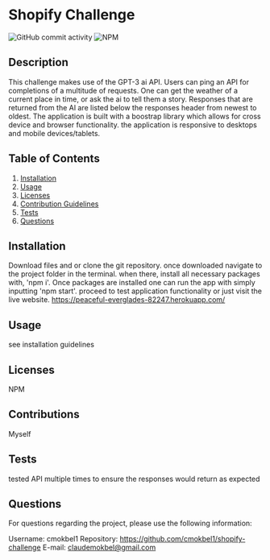 # Shopify Challenge
![GitHub commit activity](https://img.shields.io/github/commit-activity/m/cmokbel1/shopify-challenge)
 ![NPM](https://img.shields.io/npm/l/full)
 
## Description
This challenge makes use of the GPT-3 ai API. Users can ping an API for completions of a multitude of requests. One can get the weather of a current place in time, or ask the ai to tell them a story. Responses that are returned from the AI are listed below the responses header from newest to oldest. The application is built with a boostrap library which allows for cross device and browser functionality. the application is responsive to desktops and mobile devices/tablets.

## Table of Contents
  1. [Installation](#Installation)
  2. [Usage](#Usage)
  3. [Licenses](#Licenses)
  4. [Contribution Guidelines](#Contributions)
  5. [Tests](#Tests)
  6. [Questions](#Questions)

## Installation
Download files and or clone the git repository. once downloaded navigate to the project folder in the terminal. when there, install all necessary packages with, 'npm i'. Once packages are installed one can run the app with simply inputting 'npm start'. proceed to test application functionality or just visit the live website. https://peaceful-everglades-82247.herokuapp.com/

## Usage
see installation guidelines

## Licenses
NPM

## Contributions
Myself

## Tests
tested API multiple times to ensure the responses would return as expected

## Questions
For questions regarding the project, please use the following information:

Username: cmokbel1
Repository: https://github.com/cmokbel1/shopify-challenge
E-mail: claudemokbel@gmail.com
